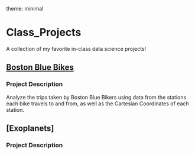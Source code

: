 theme: minimal
# Class_Projects
A collection of my favorite in-class data science projects!


## [Boston Blue Bikes](https://github.com/eyang003/BostonBlueBikes)

### Project Description
Analyze the trips taken by Boston Blue Bikers using data from the stations each bike travels to and from, as well as the Cartesian Coordinates of each station. 

[](https://github.com/eyang003/Class_Projects/blob/main/Images/distances.pdf)
[](https://github.com/eyang003/Class_Projects/blob/main/Images/speeds.pdf)



## [Exoplanets]

### Project Description
